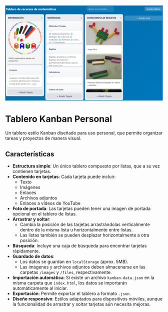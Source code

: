 
![Captura de pantalla del tablero Kanban](https://github.com/introlinux/kanban/blob/main/images/screenshot.jpg)
# Tablero Kanban Personal

Un tablero estilo Kanban diseñado para uso personal, que permite organizar tareas y proyectos de manera visual.

## Características

- **Estructura simple**: Un único tablero compuesto por listas, que a su vez contienen tarjetas.
- **Contenido en tarjetas**: Cada tarjeta puede incluir:
  - Texto
  - Imágenes
  - Enlaces
  - Archivos adjuntos
  - Enlaces a vídeos de YouTube
- **Foto de portada**: Las tarjetas pueden tener una imagen de portada opcional en el tablero de listas.
- **Arrastrar y soltar**:
  - Cambia la posición de las tarjetas arrastrándolas verticalmente dentro de la misma lista u horizontalmente entre listas.
  - Las listas también se pueden desplazar horizontalmente a otra posición.
- **Búsqueda**: Incluye una caja de búsqueda para encontrar tarjetas rápidamente.
- **Guardado de datos**: 
  - Los datos se guardan en `localStorage` (aprox. 5MB).
  - Las imágenes y archivos adjuntos deben almacenarse en las carpetas `/images` y `/files`, respectivamente.
- **Importación automática**: Si existe un archivo `kanban-data.json` en la misma carpeta que `index.html`, los datos se importarán automáticamente al iniciar.
- **Exportación**: Permite exportar el tablero a formato `.json`.
- **Diseño responsivo**: Estilos adaptados para dispositivos móviles, aunque la funcionalidad de arrastrar y soltar tarjetas aún necesita mejoras.
